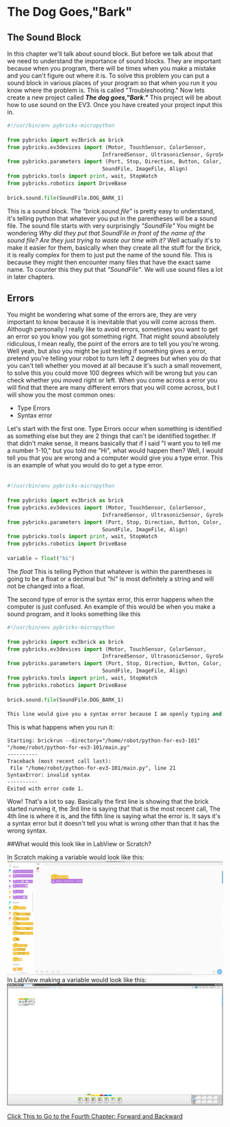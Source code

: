 # The Dog Goes,"Bark"

## The Sound Block

In this chapter we'll talk about sound block. But before we talk about that we need to understand the importance of sound blocks. They are important because when you program, there will be times when you make a mistake and you can't figure out where it is. To solve this problem you can put a sound block in various places of your program so that when you run it you know where the problem is. This is called "Troubleshooting." Now lets create a new project called **_The dog goes,"Bark."_** This project will be about how to use sound on the EV3. Once you have created your project input this in.

```python
#!/usr/bin/env pybricks-micropython

from pybricks import ev3brick as brick
from pybricks.ev3devices import (Motor, TouchSensor, ColorSensor,
                               InfraredSensor, UltrasonicSensor, GyroSensor)
from pybricks.parameters import (Port, Stop, Direction, Button, Color,
                               SoundFile, ImageFile, Align)
from pybricks.tools import print, wait, StopWatch
from pybricks.robotics import DriveBase

brick.sound.file(SoundFile.DOG_BARK_1)
```

This is a sound block. The _"brick.sound.file"_ is pretty easy to understand, it's telling python that whatever you put in the parentheses will be a sound file. The sound file starts with very surprisingly _"SoundFile"_ You might be wondering _Why did they put that SoundFile in front of the name of the sound file? Are they just trying to waste our time with it?_ Well actually it's to make it easier for them, basically when they create all the stuff for the brick, it is really complex for them to just put the name of the sound file. This is because they might then encounter many files that have the exact same name. To counter this they put that _"SoundFile"_. We will use sound files a lot in later chapters.

## Errors

You might be wondering what some of the errors are, they are very important to know because it is inevitable that you will come across them. Although personally I really like to avoid errors, sometimes you want to get an error so you know you got something right. That might sound absolutely ridiculous, I mean really, the point of the errors are to tell you you're wrong. Well yeah, but also you might be just testing if something gives a error, pretend you're telling your robot to turn left 2 degrees but when you do that you can't tell whether you moved at all because it's such a small movement, to solve this you could move 100 degrees which will be wrong but you can check whether you moved right or left. When you come across a error you will find that there are many different errors that you will come across, but I will show you the most common ones:

- Type Errors
- Syntax error

Let's start with the first one. Type Errors occur when something is identified as something else but they are 2 things that can't be identified together. If that didn't make sense, it means basically that if I said "I want you to tell me a number 1-10," but you told me "Hi", what would happen then? Well, I would tell you that you are wrong and a computer would give you a type error. This is an example of what you would do to get a type error.

```python

#!/usr/bin/env pybricks-micropython

from pybricks import ev3brick as brick
from pybricks.ev3devices import (Motor, TouchSensor, ColorSensor,
                               InfraredSensor, UltrasonicSensor, GyroSensor)
from pybricks.parameters import (Port, Stop, Direction, Button, Color,
                               SoundFile, ImageFile, Align)
from pybricks.tools import print, wait, StopWatch
from pybricks.robotics import DriveBase

variable = float("hi")
```

The _float_ This is telling Python that whatever is within the parentheses is going to be a float or a decimal but "hi" is most definitely a string and will not be changed into a float.

The second type of error is the syntax error, this error happens when the computer is just confused. An example of this would be when you make a sound program, and it looks something like this

```python
#!/usr/bin/env pybricks-micropython

from pybricks import ev3brick as brick
from pybricks.ev3devices import (Motor, TouchSensor, ColorSensor,
                               InfraredSensor, UltrasonicSensor, GyroSensor)
from pybricks.parameters import (Port, Stop, Direction, Button, Color,
                               SoundFile, ImageFile, Align)
from pybricks.tools import print, wait, StopWatch
from pybricks.robotics import DriveBase

brick.sound.file(SoundFile.DOG_BARK_1)

This line would give you a syntax error because I am openly typing and python has no idea what to make of it.
```

This is what happens when you run it:

```
Starting: brickrun --directory="/home/robot/python-for-ev3-101" "/home/robot/python-for-ev3-101/main.py"
----------
Traceback (most recent call last):
 File "/home/robot/python-for-ev3-101/main.py", line 21
SyntaxError: invalid syntax
----------
Exited with error code 1.
```

Wow! That's a lot to say. Basically the first line is showing that the brick started running it, the 3rd line is saying that that is the most recent call, The 4th line is where it is, and the fifth line is saying what the error is. It says it's a syntax error but it doesn't tell you what is wrong other than that it has the wrong syntax.

##What would this look like in LabView or Scratch?

In Scratch making a variable would look like this:
![](images/ScreenShot2020-05-24at3.28.54PM.png)
In LabView making a variable would look like this:
![](images/ScreenShot2020-05-26at2.22.28PM.png)

[Click This to Go to the Fourth Chapter: Forward and Backward](Fourth_Program.md)
